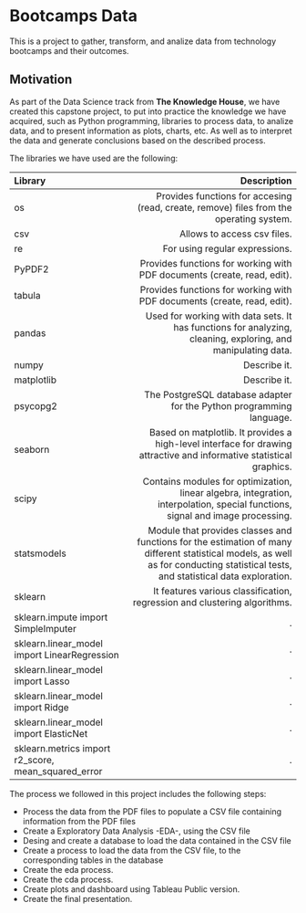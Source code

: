 # Bootcamps Data
This is a project to gather, transform, and analize data from technology bootcamps and their outcomes.
## Motivation
As part of the Data Science track from **The Knowledge House**, we have created this capstone project, to put into practice the knowledge we have acquired,
such as Python programming, libraries to process data, to analize data, and to present information as plots, charts, etc. As well as to interpret the data
and generate conclusions based on the described process.

The libraries we have used are the following:

Library | Description 
| :--- | ---: 
os  |  Provides functions for accesing (read, create, remove) files from the operating system. 
csv  |  Allows to access csv files. 
re  |  For using regular expressions.
PyPDF2  | Provides functions for working with PDF documents (create, read, edit).
tabula  | Provides functions for working with PDF documents (create, read, edit).
pandas  | Used for working with data sets. It has functions for analyzing, cleaning, exploring, and manipulating data.
numpy  | Describe it.
matplotlib  | Describe it.
psycopg2  | The PostgreSQL database adapter for the Python programming language.
seaborn  | Based on matplotlib. It provides a high-level interface for drawing attractive and informative statistical graphics.
scipy  | Contains modules for optimization, linear algebra, integration, interpolation, special functions, signal and image processing.
statsmodels  | Module that provides classes and functions for the estimation of many different statistical models, as well as for conducting statistical tests, and statistical data exploration.
sklearn  | It features various classification, regression and clustering algorithms.
sklearn.impute import SimpleImputer  | .
sklearn.linear_model import LinearRegression  | .
sklearn.linear_model import Lasso  | .
sklearn.linear_model import Ridge  | .
sklearn.linear_model import ElasticNet  | .
sklearn.metrics import r2_score, mean_squared_error  | .

The process we followed in this project includes the following steps:
* Process the data from the PDF files to populate a CSV file containing information from the PDF files
* Create a Exploratory Data Analysis -EDA-, using the CSV file 
* Desing and create a database to load the data contained in the CSV file
* Create a process to load the data from the CSV file, to the corresponding tables in the database
* Create the eda process.
* Create the cda process.
* Create plots and dashboard using Tableau Public version.
* Create the final presentation.

